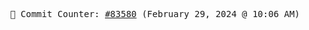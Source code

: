 <p align="center">
    <samp>
        📮 Commit Counter: <a href="https://github.com/Javascript-void0/Javascript-void0/commits/main">#83580</a> (February 29, 2024 @ 10:06 AM)
    </samp>
</p>